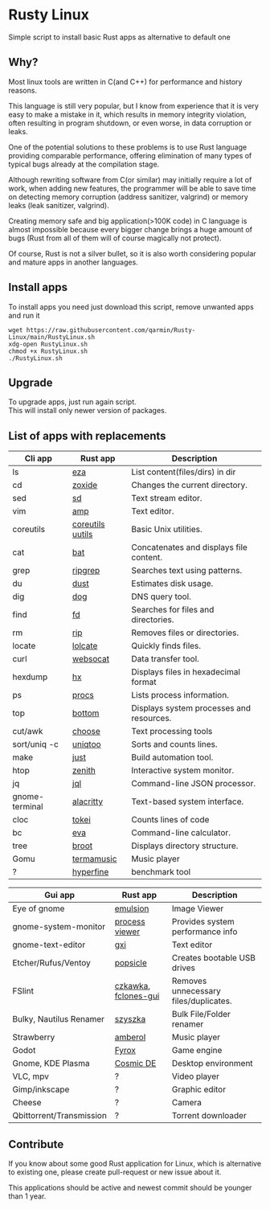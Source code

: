 # Rusty Linux

Simple script to install basic Rust apps as alternative to default one

## Why?

Most linux tools are written in C(and C++) for performance and history reasons.

This language is still very popular, but I know from experience that it is very easy to make a mistake in it, which
results in memory integrity violation, often resulting in program shutdown, or even worse, in data corruption or leaks.

One of the potential solutions to these problems is to use Rust language providing comparable performance, offering
elimination of many types of typical bugs already at the compilation stage.

Although rewriting software from C(or similar) may initially require a lot of work, when adding new features, the
programmer will be able to save time on detecting memory corruption (address sanitizer, valgrind) or memory leaks (leak
sanitizer, valgrind).

Creating memory safe and big application(>100K code) in C language is almost impossible because every bigger change
brings a huge amount of bugs (Rust from all of them will of course magically not protect).

Of course, Rust is not a silver bullet, so it is also worth considering popular and mature apps in another languages.

## Install apps

To install apps you need just download this script, remove unwanted apps and run it

```
wget https://raw.githubusercontent.com/qarmin/Rusty-Linux/main/RustyLinux.sh
xdg-open RustyLinux.sh
chmod +x RustyLinux.sh
./RustyLinux.sh
```

## Upgrade

To upgrade apps, just run again script.  
This will install only newer version of packages.

## List of apps with replacements

| Cli app        | Rust app                                                | Description                              |
|----------------|---------------------------------------------------------|------------------------------------------|
| ls             | [eza](https://github.com/eza-community/eza)             | List content(files/dirs) in dir          |
| cd             | [zoxide](https://github.com/ajeetdsouza/zoxide)         | Changes the current directory.           |
| sed            | [sd](https://github.com/chmln/sd)                       | Text stream editor.                      |
| vim            | [amp](https://github.com/jmacdonald/amp)                | Text editor.                             |
| coreutils      | [coreutils uutils](https://github.com/uutils/coreutils) | Basic Unix utilities.                    |
| cat            | [bat](https://github.com/sharkdp/bat)                   | Concatenates and displays file content.  |
| grep           | [ripgrep](https://github.com/BurntSushi/ripgrep)        | Searches text using patterns.            |
| du             | [dust](https://github.com/bootandy/dust)                | Estimates disk usage.                    |
| dig            | [dog](https://github.com/ogham/dog)                     | DNS query tool.                          |
| find           | [fd](https://github.com/sharkdp/fd)                     | Searches for files and directories.      |
| rm             | [rip](https://github.com/nivekuil/rip)                  | Removes files or directories.            |
| locate         | [lolcate](https://github.com/ngirard/lolcate-rs)        | Quickly finds files.                     |
| curl           | [websocat](https://github.com/vi/websocat)              | Data transfer tool.                      |
| hexdump        | [hx](https://github.com/sitkevij/hex)                   | Displays files in hexadecimal format     |
| ps             | [procs](https://github.com/dalance/procs)               | Lists process information.               |
| top            | [bottom](https://github.com/ClementTsang/bottom)        | Displays system processes and resources. |
| cut/awk        | [choose](https://github.com/theryangeary/choose)        | Text processing tools                    |
| sort/uniq -c   | [uniqtoo](https://github.com/JakeWharton/uniqtoo)       | Sorts and counts lines.                  |
| make           | [just](https://github.com/casey/just)                   | Build automation tool.                   |
| htop           | [zenith](https://github.com/bvaisvil/zenith)            | Interactive system monitor.              |
| jq             | [jql](https://github.com/yamafaktory/jql)               | Command-line JSON processor.             |
| gnome-terminal | [alacritty](https://github.com/alacritty/alacritty)     | Text-based system interface.             |
| cloc           | [tokei](https://github.com/XAMPPRocky/tokei)            | Counts lines of code                     |
| bc             | [eva](https://github.com/NerdyPepper/eva)               | Command-line calculator.                 |
| tree           | [broot](https://github.com/Canop/broot)                 | Displays directory structure.            |
| Gomu           | [termamusic](https://github.com/tramhao/termusic)       | Music player                             |
| ?              | [hyperfine](https://github.com/sharkdp/hyperfine)       | benchmark tool                           |

| Gui app                  | Rust app                                                                                             | Description                           |
|--------------------------|------------------------------------------------------------------------------------------------------|---------------------------------------|
| Eye of gnome             | [emulsion](https://github.com/ArturKovacs/emulsion)                                                  | Image Viewer                          |
| gnome-system-monitor     | [process viewer](https://github.com/GuillaumeGomez/process-viewer)                                   | Provides system performance info      |
| gnome-text-editor        | [gxi](https://github.com/bvinc/gxi)                                                                  | Text editor                           | 
| Etcher/Rufus/Ventoy      | [popsicle](https://github.com/pop-os/popsicle)                                                       | Creates bootable USB drives           |
| FSlint                   | [czkawka](https://github.com/qarmin/czkawka), [fclones-gui](https://github.com/pkolaczk/fclones-gui) | Removes unnecessary files/duplicates. |
| Bulky, Nautilus Renamer  | [szyszka](https://github.com/qarmin/syszka)                                                          | Bulk File/Folder renamer              |                                                          
| Strawberry               | [amberol](https://gitlab.gnome.org/World/amberol)                                                    | Music player                          |
| Godot                    | [Fyrox](https://github.com/FyroxEngine/Fyrox)                                                        | Game engine                           |
| Gnome, KDE Plasma        | [Cosmic DE](https://github.com/pop-os/cosmic-epoch)                                                  | Desktop environment                   |
| VLC, mpv                 | ?                                                                                                    | Video player                          |
| Gimp/inkscape            | ?                                                                                                    | Graphic editor                        |
| Cheese                   | ?                                                                                                    | Camera                                |
| Qbittorrent/Transmission | ?                                                                                                    | Torrent downloader                    |

## Contribute

If you know about some good Rust application for Linux, which is alternative to existing one, please create pull-request
or new issue about it.

This applications should be active and newest commit should be younger than 1 year.


